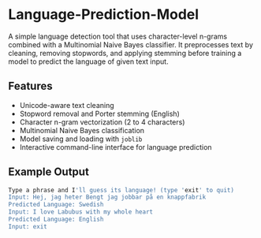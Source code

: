 # Language-Prediction-Model
A simple language detection tool that uses character-level n-grams combined with a Multinomial Naive Bayes classifier. It preprocesses text by cleaning, removing stopwords, and applying stemming before training a model to predict the language of given text input.


## Features

- Unicode-aware text cleaning  
- Stopword removal and Porter stemming (English)  
- Character n-gram vectorization (2 to 4 characters)  
- Multinomial Naive Bayes classification  
- Model saving and loading with `joblib`  
- Interactive command-line interface for language prediction  


## Example Output
```bash
Type a phrase and I'll guess its language! (type 'exit' to quit)
Input: Hej, jag heter Bengt jag jobbar på en knappfabrik
Predicted Language: Swedish
Input: I love Labubus with my whole heart
Predicted Language: English
Input: exit
